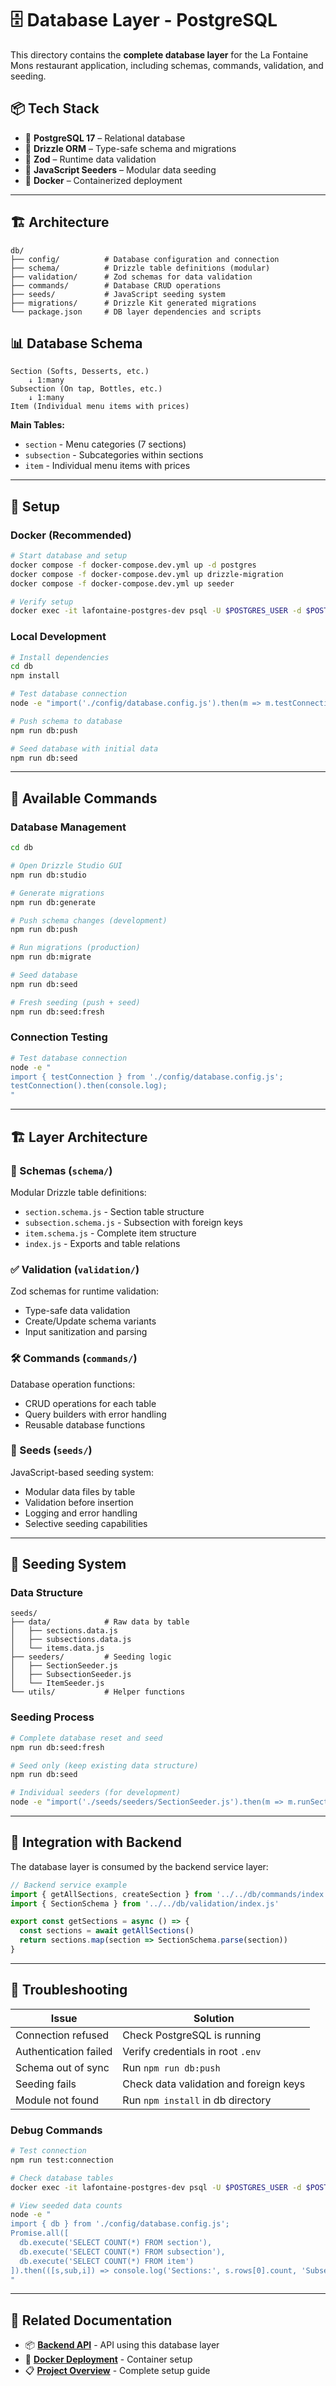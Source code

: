 # 🗄️ Database Layer - PostgreSQL

This directory contains the **complete database layer** for the La Fontaine Mons restaurant application, including schemas, commands, validation, and seeding.

## 📦 Tech Stack

- 🐘 **PostgreSQL 17** – Relational database
- 🧩 **Drizzle ORM** – Type-safe schema and migrations
- 📝 **Zod** – Runtime data validation
- 🌱 **JavaScript Seeders** – Modular data seeding
- 🐳 **Docker** – Containerized deployment

---

## 🏗️ Architecture

```
db/
├── config/          # Database configuration and connection
├── schema/          # Drizzle table definitions (modular)
├── validation/      # Zod schemas for data validation
├── commands/        # Database CRUD operations
├── seeds/           # JavaScript seeding system
├── migrations/      # Drizzle Kit generated migrations
└── package.json     # DB layer dependencies and scripts
```

## 📊 Database Schema

```
Section (Softs, Desserts, etc.)
    ↓ 1:many
Subsection (On tap, Bottles, etc.)
    ↓ 1:many  
Item (Individual menu items with prices)
```

**Main Tables:**
- `section` - Menu categories (7 sections)
- `subsection` - Subcategories within sections
- `item` - Individual menu items with prices

---

## 🚀 Setup

### Docker (Recommended)

```bash
# Start database and setup
docker compose -f docker-compose.dev.yml up -d postgres
docker compose -f docker-compose.dev.yml up drizzle-migration
docker compose -f docker-compose.dev.yml up seeder

# Verify setup
docker exec -it lafontaine-postgres-dev psql -U $POSTGRES_USER -d $POSTGRES_DB -c "\dt"
```

### Local Development

```bash
# Install dependencies
cd db
npm install

# Test database connection
node -e "import('./config/database.config.js').then(m => m.testConnection())"

# Push schema to database
npm run db:push

# Seed database with initial data
npm run db:seed
```

---

## 🔧 Available Commands

### Database Management
```bash
cd db

# Open Drizzle Studio GUI
npm run db:studio

# Generate migrations
npm run db:generate

# Push schema changes (development)
npm run db:push

# Run migrations (production)
npm run db:migrate

# Seed database
npm run db:seed

# Fresh seeding (push + seed)
npm run db:seed:fresh
```

### Connection Testing
```bash
# Test database connection
node -e "
import { testConnection } from './config/database.config.js';
testConnection().then(console.log);
"
```

---

## 🏗️ Layer Architecture

### 📄 Schemas (`schema/`)
Modular Drizzle table definitions:
- `section.schema.js` - Section table structure
- `subsection.schema.js` - Subsection with foreign keys
- `item.schema.js` - Complete item structure
- `index.js` - Exports and table relations

### ✅ Validation (`validation/`)
Zod schemas for runtime validation:
- Type-safe data validation
- Create/Update schema variants
- Input sanitization and parsing

### 🛠️ Commands (`commands/`)
Database operation functions:
- CRUD operations for each table
- Query builders with error handling
- Reusable database functions

### 🌱 Seeds (`seeds/`)
JavaScript-based seeding system:
- Modular data files by table
- Validation before insertion
- Logging and error handling
- Selective seeding capabilities

---

## 🌱 Seeding System

### Data Structure
```
seeds/
├── data/            # Raw data by table
│   ├── sections.data.js
│   ├── subsections.data.js
│   └── items.data.js
├── seeders/         # Seeding logic
│   ├── SectionSeeder.js
│   ├── SubsectionSeeder.js
│   └── ItemSeeder.js
└── utils/           # Helper functions
```

### Seeding Process
```bash
# Complete database reset and seed
npm run db:seed:fresh

# Seed only (keep existing data structure)
npm run db:seed

# Individual seeders (for development)
node -e "import('./seeds/seeders/SectionSeeder.js').then(m => m.runSectionSeeding())"
```

---

## 🔧 Integration with Backend

The database layer is consumed by the backend service layer:

```javascript
// Backend service example
import { getAllSections, createSection } from '../../db/commands/index.js'
import { SectionSchema } from '../../db/validation/index.js'

export const getSections = async () => {
  const sections = await getAllSections()
  return sections.map(section => SectionSchema.parse(section))
}
```

---

## 🐛 Troubleshooting

| Issue | Solution |
|-------|----------|
| Connection refused | Check PostgreSQL is running |
| Authentication failed | Verify credentials in root `.env` |
| Schema out of sync | Run `npm run db:push` |
| Seeding fails | Check data validation and foreign keys |
| Module not found | Run `npm install` in db directory |

### Debug Commands

```bash
# Test connection
npm run test:connection

# Check database tables
docker exec -it lafontaine-postgres-dev psql -U $POSTGRES_USER -d $POSTGRES_DB -c "\dt"

# View seeded data counts
node -e "
import { db } from './config/database.config.js';
Promise.all([
  db.execute('SELECT COUNT(*) FROM section'),
  db.execute('SELECT COUNT(*) FROM subsection'),
  db.execute('SELECT COUNT(*) FROM item')
]).then(([s,sub,i]) => console.log('Sections:', s.rows[0].count, 'Subsections:', sub.rows[0].count, 'Items:', i.rows[0].count))
"
```

---

## 🔗 Related Documentation

- 📦 **[Backend API](../backend/README.md)** - API using this database layer
- 🐳 **[Docker Deployment](../DOCKER.README.md)** - Container setup
- 📋 **[Project Overview](../README.md)** - Complete setup guide